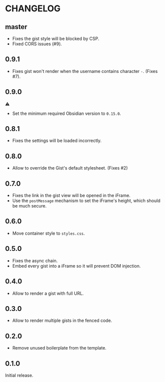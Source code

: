 # CHANGELOG

## master

- Fixes the gist style will be blocked by CSP.
- Fixed CORS issues (#9).

## 0.9.1

- Fixes gist won't render when the username contains character `-`. (Fixes #7).

## 0.9.0

⚠️

- Set the minimum required Obsidian version to `0.15.0`.

## 0.8.1

- Fixes the settings will be loaded incorrectly.

## 0.8.0

- Allow to override the Gist's default stylesheet. (Fixes #2)

## 0.7.0

- Fixes the link in the gist view will be opened in the iFrame.
- Use the `postMessage` mechanism to set the iFrame's height, which should be much secure.

## 0.6.0

- Move container style to `styles.css`.

## 0.5.0

- Fixes the async chain.
- Embed every gist into a iFrame so it will prevent DOM injection.

## 0.4.0

- Allow to render a gist with full URL.

## 0.3.0

- Allow to render multiple gists in the fenced code.

## 0.2.0

- Remove unused boilerplate from the template.

## 0.1.0

Initial release.
